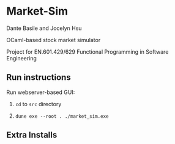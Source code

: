 # Market-Sim

Dante Basile and Jocelyn Hsu

OCaml-based stock market simulator

Project for EN.601.429/629 Functional Programming in Software Engineering

## Run instructions

Run webserver-based GUI:

1. `cd` to `src` directory

2. `dune exe --root . ./market_sim.exe`

## Extra Installs

